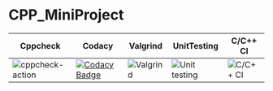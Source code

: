 # CPP_MiniProject




|Cppcheck|Codacy|Valgrind|UnitTesting|C/C++ CI|
|--------|------|--------|-----------|--------|
|![cppcheck-action](https://github.com/99002488/CPP_MiniProject/workflows/cppcheck-action/badge.svg)|[![Codacy Badge](https://app.codacy.com/project/badge/Grade/b4de6f33fc094b328c5308d14c2b6a28)](https://www.codacy.com/gh/99002488/CPP_MiniProject/dashboard?utm_source=github.com&amp;utm_medium=referral&amp;utm_content=99002488/CPP_MiniProject&amp;utm_campaign=Badge_Grade)|![Valgrind](https://github.com/99002488/CPP_MiniProject/workflows/Valgrind/badge.svg)|![Unit testing](https://github.com/99002488/CPP_MiniProject/workflows/Unit%20testing/badge.svg?branch=master)|![C/C++ CI](https://github.com/99002488/CPP_MiniProject/workflows/C/C++%20CI/badge.svg?branch=master)|
